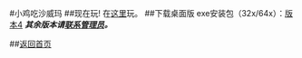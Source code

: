 #小鸡吃沙威玛
##现在玩!
在[这里](thatcalledxiaoren.github.io/ces/play/index.html)玩。
##下载桌面版
exe安装包（32x/64x）：[版本4](thatcalledxiaoren.github.io/ces/ces4.exe)
***其余版本请[联系管理员](mailto:lihaoqian12@outlook.com)。***

##[返回首页](thatcalledxiaoren.github.io/index.html)